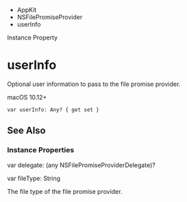 

- AppKit
- NSFilePromiseProvider
-  userInfo 

Instance Property

# userInfo

Optional user information to pass to the file promise provider.

macOS 10.12+

``` source
var userInfo: Any? { get set }
```

## See Also

### Instance Properties

var delegate: (any NSFilePromiseProviderDelegate)?

var fileType: String

The file type of the file promise provider.

